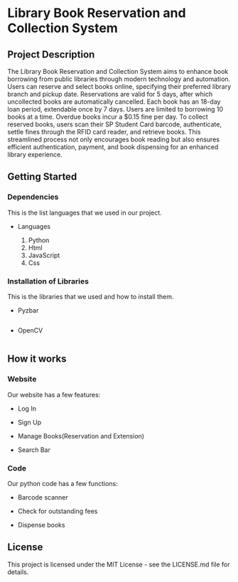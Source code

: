 # Library Book Reservation and Collection System

## Project Description

The Library Book Reservation and Collection System aims to enhance book borrowing from public libraries through modern technology and automation. Users can reserve and select books online, specifying their preferred library branch and pickup date. Reservations are valid for 5 days, after which uncollected books are automatically cancelled. Each book has an 18-day loan period, extendable once by 7 days. Users are limited to borrowing 10 books at a time. Overdue books incur a $0.15 fine per day. To collect reserved books, users scan their SP Student Card barcode, authenticate, settle fines through the RFID card reader, and retrieve books. This streamlined process not only encourages book reading but also ensures efficient authentication, payment, and book dispensing for an enhanced library experience. 

## Getting Started

### Dependencies

This is the list languages that we used in our project. 

* Languages

  1. Python
  2. Html
  3. JavaScript
  4. Css


### Installation of Libraries
This is the libraries that we used and how to install them.

* Pyzbar
```

```
* OpenCV
```

```

## How it works

### Website

Our website has a few features:  

* Log In  

* Sign Up  

* Manage Books(Reservation and Extension)  

* Search Bar  

### Code

Our python code has a few functions:  

* Barcode scanner  

* Check for outstanding fees  

* Dispense books  



## License

This project is licensed under the MIT License - see the LICENSE.md file for details.
